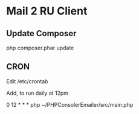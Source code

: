 # Mail 2 RU Client

## Update Composer
php composer.phar update

## CRON
Edit /etc/crontab

Add, to run daily at 12pm 

0 12 * * * php ~/PHPConsolerEmailer/src/main.php

##
